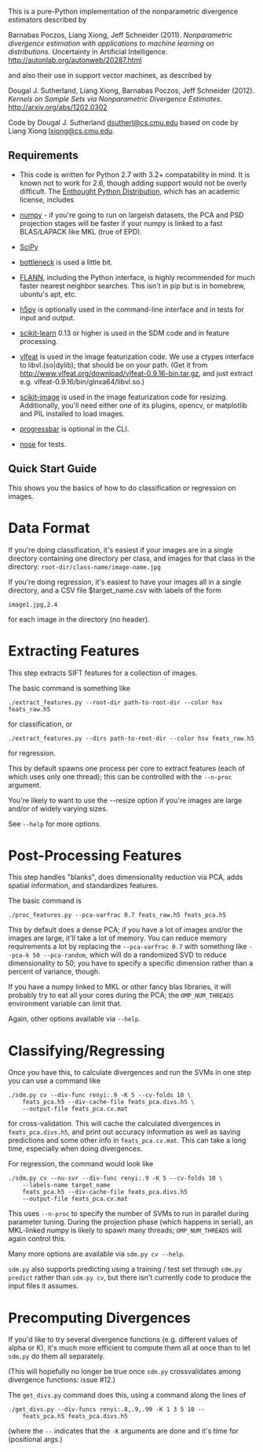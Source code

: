 This is a pure-Python implementation of the nonparametric divergence estimators
described by

Barnabas Poczos, Liang Xiong, Jeff Schneider (2011).
_Nonparametric divergence estimation with applications to machine learning on distributions._
Uncertainty in Artificial Intelligence.
http://autonlab.org/autonweb/20287.html

and also their use in support vector machines, as described by

Dougal J. Sutherland, Liang Xiong, Barnabas Poczos, Jeff Schneider (2012).
_Kernels on Sample Sets via Nonparametric Divergence Estimates._
http://arxiv.org/abs/1202.0302

Code by Dougal J. Sutherland <dsutherl@cs.cmu.edu>
based on code by Liang Xiong <lxiong@cs.cmu.edu>.


Requirements
------------

 * This code is written for Python 2.7 with 3.2+ compatability in mind.
   It is known not to work for 2.6, though adding support would not be overly difficult.
   The [Enthought Python Distribution](http://www.enthought.com/epd), which
   has an academic license, includes

 * [numpy](http://numpy.org) - if you're going to run on largeish datasets,
   the PCA and PSD projection stages will be faster if your numpy is linked to a
   fast BLAS/LAPACK like MKL (true of EPD).

 * [SciPy](http://scipy.org)

 * [bottleneck](http://berkeleyanalytics.com/bottleneck/) is used a little bit.

 * [FLANN](http://people.cs.ubc.ca/~mariusm/index.php/FLANN/FLANN),
   including the Python interface, is highly recommended for much
   faster nearest neighbor searches. This isn't in pip but is in homebrew,
   ubuntu's apt, etc.

 * [h5py](http://code.google.com/p/h5py/) is optionally used in the
   command-line interface and in tests for input and output.

 * [scikit-learn](http://scikit-learn.org/) 0.13 or higher is used in the SDM
   code and in feature processing.

 * [vlfeat](http://vlfeat.org) is used in the image featurization code. We use
   a ctypes interface to libvl.(so|dylib); that should be on your path.
   (Get it from http://www.vlfeat.org/download/vlfeat-0.9.16-bin.tar.gz,
   and just extract e.g. vlfeat-0.9.16/bin/glnxa64/libvl.so.)

 * [scikit-image](http://scikit-image.org/) is used in the image featurization
   code for resizing. Additionally, you'll need either one of its plugins,
   opencv, or matplotlib and PIL installed to load images.

 * [progressbar](pypi.python.org/pypi/progressbar/) is optional in the CLI.

 * [nose](nose.readthedocs.org) for tests.



Quick Start Guide
-----------------

This shows you the basics of how to do classification or regression on images.

Data Format
===========

If you're doing classification, it's easiest if your images are in a single
directory containing one directory per class, and images for that class in the
directory: `root-dir/class-name/image-name.jpg`

If you're doing regression, it's easiest to have your images all in a single
directory, and a CSV file $target_name.csv with labels of the form

    image1.jpg,2.4

for each image in the directory (no header).



Extracting Features
===================

This step extracts SIFT features for a collection of images.

The basic command is something like

    ./extract_features.py --root-dir path-to-root-dir --color hsv feats_raw.h5

for classification, or

    ./extract_features.py --dirs path-to-root-dir --color hsv feats_raw.h5

for regression.

This by default spawns one process per core to extract features (each of which
uses only one thread); this can be controlled with the `--n-proc` argument.

You're likely to want to use the --resize option if you're images are large
and/or of widely varying sizes.

See `--help` for more options.



Post-Processing Features
========================

This step handles "blanks", does dimensionality reduction via PCA, adds
spatial information, and standardizes features.

The basic command is

    ./proc_features.py --pca-varfrac 0.7 feats_raw.h5 feats_pca.h5

This by default does a dense PCA; if you have a lot of images and/or the images
are large, it'll take a lot of memory.
You can reduce memory requirements a lot by replacing the `--pca-varfrac 0.7`
with something like `--pca-k 50 --pca-random`, which will do a randomized SVD
to reduce dimensionality to 50; you have to specify a specific dimension rather
than a percent of variance, though.

If you have a numpy linked to MKL or other fancy blas libraries, it will
probably try to eat all your cores during the PCA; the `OMP_NUM_THREADS`
environment variable can limit that.

Again, other options available via `--help`.



Classifying/Regressing
======================

Once you have this, to calculate divergences and run the SVMs in one step you
can use a command like

    ./sdm.py cv --div-func renyi:.9 -K 5 --cv-folds 10 \
        feats_pca.h5 --div-cache-file feats_pca.divs.h5 \
        --output-file feats_pca.cv.mat

for cross-validation. This will cache the calculated divergences in
`feats_pca.divs.h5`, and print out accuracy information as well as saving
predictions and some other info in `feats_pca.cv.mat`.
This can take a long time, especially when doing divergences.

For regression, the command would look like

    ./sdm.py cv --nu-svr --div-func renyi:.9 -K 5 --cv-folds 10 \
        --labels-name target_name
        feats_pca.h5 --div-cache-file feats_pca.divs.h5
        --output-file feats_pca.cv.mat

This uses `--n-proc` to specify the number of SVMs to run in parallel during parameter tuning. During the projection phase (which happens in serial), an MKL-linked numpy is likely to spawn many threads; `OMP_NUM_THREADS` will again control this.

Many more options are available via `sdm.py cv --help`.

`sdm.py` also supports predicting using a training / test set through
`sdm.py predict` rather than `sdm.py cv`, but there isn't currently code to produce the input files it assumes.



Precomputing Divergences
========================

If you'd like to try several divergence functions (e.g. different values of
alpha or K), it's much more efficient to compute them all at once than to
let `sdm.py` do them all separately.

(This will hopefully no longer be true once `sdm.py` crossvalidates among
divergence functions: issue #12.)

The `get_divs.py` command does this, using a command along the lines of

    ./get_divs.py --div-funcs renyi:.8,.9,.99 -K 1 3 5 10 --
        feats_pca.h5 feats_pca.divs.h5

(where the `--` indicates that the `-K` arguments are done and it's time for
(positional args.)
